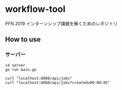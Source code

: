 # workflow-tool
PFN 2019 インターンシップ課題を解くためのレポジトリ

## How to use
### サーバー
```shell
cd server
go run main.go
```
```shell
curl "localhost:8080/api/jobs"
curl "localhost:8080/api/jobs?created=00:00:05"
```
